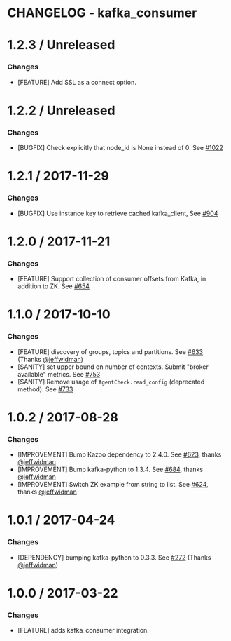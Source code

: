 # CHANGELOG - kafka_consumer

1.2.3 / Unreleased
==================

### Changes

* [FEATURE] Add SSL as a connect option.

1.2.2 / Unreleased
==================

### Changes

* [BUGFIX] Check explicitly that node_id is None instead of 0. See [#1022][]

1.2.1 / 2017-11-29
==================

### Changes

* [BUGFIX] Use instance key to retrieve cached kafka_client, See [#904][]

1.2.0 / 2017-11-21
==================

### Changes

* [FEATURE] Support collection of consumer offsets from Kafka, in addition to ZK. See [#654][]

1.1.0 / 2017-10-10
==================

### Changes

* [FEATURE] discovery of groups, topics and partitions. See [#633][] (Thanks [@jeffwidman][])
* [SANITY] set upper bound on number of contexts. Submit "broker available" metrics. See [#753][]
* [SANITY] Remove usage of `AgentCheck.read_config` (deprecated method). See [#733][]

1.0.2 / 2017-08-28
==================

### Changes

* [IMPROVEMENT] Bump Kazoo dependency to 2.4.0. See [#623][], thanks [@jeffwidman][]
* [IMPROVEMENT] Bump kafka-python to 1.3.4. See [#684][], thanks [@jeffwidman][]
* [IMPROVEMENT] Switch ZK example from string to list. See [#624][], thanks [@jeffwidman][]


1.0.1 / 2017-04-24
==================

### Changes

* [DEPENDENCY] bumping kafka-python to 0.3.3. See [#272][] (Thanks [@jeffwidman][])

1.0.0 / 2017-03-22
==================

### Changes

* [FEATURE] adds kafka_consumer integration.

<!--- The following link definition list is generated by PimpMyChangelog --->
[#272]: https://github.com/DataDog/integrations-core/issues/272
[#623]: https://github.com/DataDog/integrations-core/issues/623
[#624]: https://github.com/DataDog/integrations-core/issues/624
[#633]: https://github.com/DataDog/integrations-core/issues/633
[#654]: https://github.com/DataDog/integrations-core/issues/654
[#684]: https://github.com/DataDog/integrations-core/issues/684
[#733]: https://github.com/DataDog/integrations-core/issues/733
[#753]: https://github.com/DataDog/integrations-core/issues/753
[#904]: https://github.com/DataDog/integrations-core/issues/904
[#1022]: https://github.com/DataDog/integrations-core/issues1022
[@jeffwidman]: https://github.com/jeffwidman

